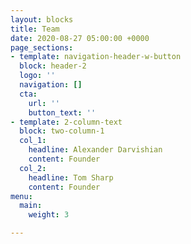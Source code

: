 ```yaml
---
layout: blocks
title: Team
date: 2020-08-27 05:00:00 +0000
page_sections:
- template: navigation-header-w-button
  block: header-2
  logo: ''
  navigation: []
  cta:
    url: ''
    button_text: ''
- template: 2-column-text
  block: two-column-1
  col_1:
    headline: Alexander Darvishian
    content: Founder
  col_2:
    headline: Tom Sharp
    content: Founder
menu:
  main:
    weight: 3

---
```

